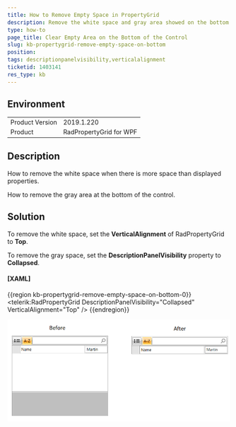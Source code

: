 ```yaml
---
title: How to Remove Empty Space in PropertyGrid
description: Remove the white space and gray area showed on the bottom of RadPropertyGrid.
type: how-to
page_title: Clear Empty Area on the Bottom of the Control
slug: kb-propertygrid-remove-empty-space-on-bottom
position: 
tags: descriptionpanelvisibility,verticalalignment
ticketid: 1403141
res_type: kb
---
```


## Environment

<table>
	<tr>
		<td>Product Version</td>
		<td>2019.1.220</td>
	</tr>
	<tr>
		<td>Product</td>
		<td>RadPropertyGrid for WPF</td>
	</tr>
</table>

## Description

How to remove the white space when there is more space than displayed properties.

How to remove the gray area at the bottom of the control.

## Solution

To remove the white space, set the __VerticalAlignment__ of RadPropertyGrid to __Top__.

To remove the gray space, set the __DescriptionPanelVisibility__ property to __Collapsed__.

#### __[XAML]__
{{region kb-propertygrid-remove-empty-space-on-bottom-0}}
	<telerik:RadPropertyGrid DescriptionPanelVisibility="Collapsed"  VerticalAlignment="Top" />
{{endregion}}

![WPF ](images/kb-propertygrid-remove-empty-space-on-bottom-0.png)
